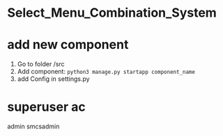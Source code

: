 # Select_Menu_Combination_System

# add new component
1. Go to folder /src
2. Add component: `python3 manage.py startapp component_name`
3. add Config in settings.py

# superuser ac
admin
smcsadmin